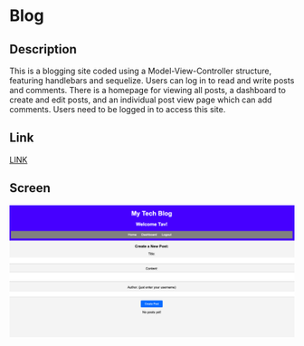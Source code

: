 # Blog

## Description

This is a blogging site coded using a Model-View-Controller structure, featuring handlebars and sequelize.  Users can log in to read and write posts and comments.  There is a homepage for viewing all posts, a dashboard to create and edit posts, and an individual post view page which can add comments.  Users need to be logged in to access this site.  

## Link

[LINK](https:///)

## Screen

![](./Develop/public/images/techblog.png)